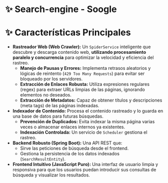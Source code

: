 
# ✨ Search-engine  - Soogle
# ✨ Características Principales

* **Rastreador Web (Web Crawler):** Un `SpiderService` inteligente que descubre y descarga contenido web, **utilizando procesamiento paralelo y concurrencia** para optimizar la velocidad y eficiencia del rastreo.
    * **Manejo de Pausas y Errores:** Implementa retrasos aleatorios y lógicas de reintento (`429 Too Many Requests`) para evitar ser bloqueado por los servidores.
    * **Extracción de Enlaces Robusta:** Utiliza expresiones regulares (regex) para extraer URLs limpias de las páginas, ignorando elementos no deseados.
    * **Extracción de Metadatos:** Capaz de obtener títulos y descripciones (meta tags) de las páginas indexadas.
* **Indexador de Contenido:** Procesa el contenido rastreado y lo guarda en una base de datos para futuras búsquedas.
    * **Prevención de Duplicados:** Evita indexar la misma página varias veces o almacenar enlaces internos ya existentes.
    * **Indexación Controlada:** Un servicio de `Scheduler` gestiona el rastreo.
* **Backend Robusto (Spring Boot):** Una API REST que:
    * Sirve las peticiones de búsqueda desde el frontend.
    * Gestiona la persistencia de los datos indexados (`SearchResultEntity`).
* **Frontend Intuitivo (JavaScript Puro):** Una interfaz de usuario limpia y responsiva para que los usuarios puedan introducir sus consultas de búsqueda y visualizar los resultados.
